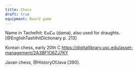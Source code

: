 ```yaml
---
title: Chess
draft: true
equipment: Board game
---
```


Name in Tachelhit: <span lang="shi" class="aka">ⴹⴰⵎⴰ</span> (<span lang="shi-Latn" class="aka">ḍama</span>), also used for draughts.[@EnglishTashlhitDictionary p. 213]


Korean chess, early 20th C https://digitallibrary.usc.edu/asset-management/2A3BF1O6ZJ7KY

Javan chess, @HistoryOfJava [390].
